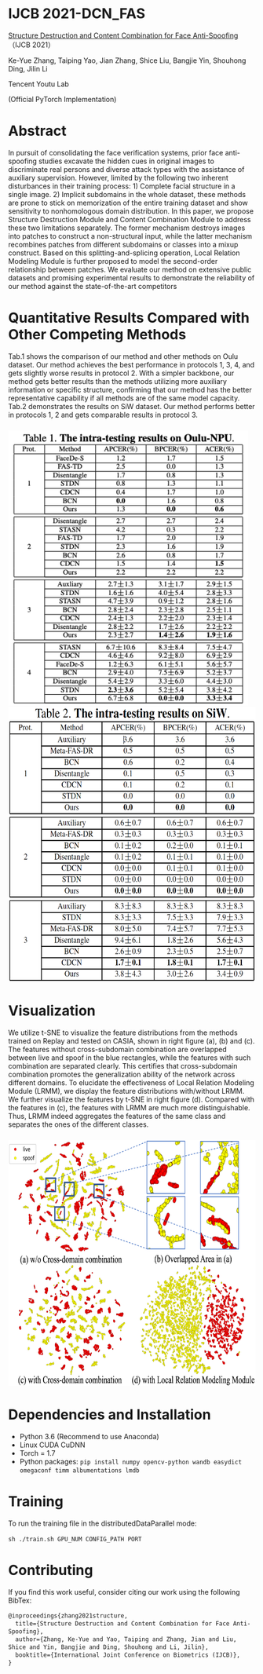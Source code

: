 # IJCB 2021-DCN_FAS

<a href=https://arxiv.org/pdf/2107.10628.pdf> Structure Destruction and Content Combination for Face Anti-Spoofing </a>（IJCB 2021）

Ke-Yue Zhang, Taiping Yao, Jian Zhang, Shice Liu, Bangjie Yin, Shouhong Ding, Jilin Li

Tencent Youtu Lab

(Official PyTorch Implementation)

# Abstract

In pursuit of consolidating the face verification systems, prior face anti-spoofing studies excavate the hidden cues in original images to discriminate real persons and diverse attack types with the assistance of auxiliary supervision. However, limited by the following two inherent disturbances in their training process: 1) Complete facial structure in a single image. 2) Implicit subdomains in the whole dataset, these methods are prone to stick on memorization of the entire training dataset and show sensitivity to nonhomologous domain distribution. In this paper, we propose Structure Destruction Module and Content Combination Module to address these two limitations separately. The former mechanism destroys images into patches to construct a non-structural input, while the latter mechanism recombines patches from different subdomains or classes into a mixup construct. Based on this splitting-and-splicing operation, Local Relation Modeling Module is further proposed to model the second-order relationship between patches. We evaluate our method on extensive public datasets and promising experimental results to demonstrate the reliability of our method against the state-of-the-art competitors

# Quantitative Results Compared with Other Competing Methods

Tab.1 shows the comparison of our method and other methods on Oulu dataset. Our method achieves the best performance in protocols 1, 3, 4, and gets slightly worse results in protocol 2. With a simpler backbone, our method gets better results than the methods utilizing more auxiliary information or specific structure, confirming that our method has the better representative capability if all methods are of the same model capacity. Tab.2 demonstrates the results on SiW dataset. Our method performs better in protocols 1, 2 and gets comparable results in protocol 3.

<div align="left">
  <img height="560" src="doc/table.png" style="margin-top:10px;margin-right:20px"/>
  <img height="560" src="doc/table_2.png"/>
</div>

# Visualization

We utilize t-SNE to visualize the feature distributions from the methods trained on Replay and tested on CASIA, shown in right figure (a), (b) and (c). The features without cross-subdomain combination are overlapped between live and spoof in the blue rectangles, while the features with such combination are separated clearly. This certifies that cross-subdomain combination promotes the generalization
ability of the network across different domains.
To elucidate the effectiveness of Local Relation Modeling Module (LRMM), we display the feature distributions with/without LRMM. We further visualize the features by t-SNE in right figure (d). Compared with the features in (c), the features with LRMM are much more distinguishable. Thus, LRMM indeed aggregates the features of the same class and separates the ones of the different classes.

<div>
  <img height="500" src="doc/TSNE.png" style="margin-top:10px;margin-right:30px;"/>
</div>

# Dependencies and Installation

* Python 3.6 (Recommend to use Anaconda)
* Linux CUDA CuDNN
* Torch = 1.7
* Python packages: `pip install numpy opencv-python wandb easydict omegaconf timm albumentations lmdb`

# Training

To run the training file in the distributedDataParallel mode:

`sh ./train.sh GPU_NUM CONFIG_PATH PORT`

# Contributing

If you find this work useful, consider citing our work using the following BibTex:

```
@inproceedings{zhang2021structure,
  title={Structure Destruction and Content Combination for Face Anti-Spoofing},
  author={Zhang, Ke-Yue and Yao, Taiping and Zhang, Jian and Liu, Shice and Yin, Bangjie and Ding, Shouhong and Li, Jilin},
  booktitle={International Joint Conference on Biometrics (IJCB)},
}
```
